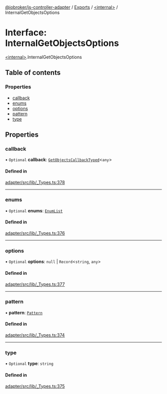 [@iobroker/js-controller-adapter](../README.md) / [Exports](../modules.md) / [\<internal\>](../modules/internal_.md) / InternalGetObjectsOptions

# Interface: InternalGetObjectsOptions

[\<internal\>](../modules/internal_.md).InternalGetObjectsOptions

## Table of contents

### Properties

- [callback](internal_.InternalGetObjectsOptions.md#callback)
- [enums](internal_.InternalGetObjectsOptions.md#enums)
- [options](internal_.InternalGetObjectsOptions.md#options)
- [pattern](internal_.InternalGetObjectsOptions.md#pattern)
- [type](internal_.InternalGetObjectsOptions.md#type)

## Properties

### callback

• `Optional` **callback**: [`GetObjectsCallbackTyped`](../modules/internal_.md#getobjectscallbacktyped)\<`any`\>

#### Defined in

[adapter/src/lib/_Types.ts:378](https://github.com/ioBroker/ioBroker.js-controller/blob/b57a294042de33ec1626f5f0a84b06bb80ba1327/packages/adapter/src/lib/_Types.ts#L378)

___

### enums

• `Optional` **enums**: [`EnumList`](../modules/internal_.md#enumlist)

#### Defined in

[adapter/src/lib/_Types.ts:376](https://github.com/ioBroker/ioBroker.js-controller/blob/b57a294042de33ec1626f5f0a84b06bb80ba1327/packages/adapter/src/lib/_Types.ts#L376)

___

### options

• `Optional` **options**: ``null`` \| `Record`\<`string`, `any`\>

#### Defined in

[adapter/src/lib/_Types.ts:377](https://github.com/ioBroker/ioBroker.js-controller/blob/b57a294042de33ec1626f5f0a84b06bb80ba1327/packages/adapter/src/lib/_Types.ts#L377)

___

### pattern

• **pattern**: [`Pattern`](../modules/internal_.md#pattern)

#### Defined in

[adapter/src/lib/_Types.ts:374](https://github.com/ioBroker/ioBroker.js-controller/blob/b57a294042de33ec1626f5f0a84b06bb80ba1327/packages/adapter/src/lib/_Types.ts#L374)

___

### type

• `Optional` **type**: `string`

#### Defined in

[adapter/src/lib/_Types.ts:375](https://github.com/ioBroker/ioBroker.js-controller/blob/b57a294042de33ec1626f5f0a84b06bb80ba1327/packages/adapter/src/lib/_Types.ts#L375)
